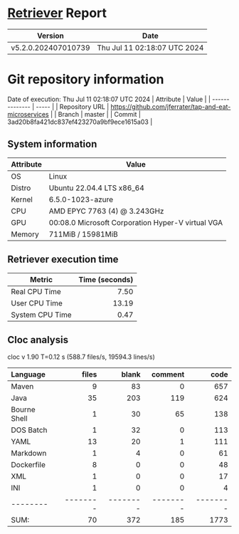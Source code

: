 # [Retriever](https://github.com/PalladioSimulator/Palladio-ReverseEngineering-Retriever) Report
| Version | Date |
| ------- | ---- |
| v5.2.0.202407010739 | Thu Jul 11 02:18:07 UTC 2024 |

# Git repository information
Date of execution: Thu Jul 11 02:18:07 UTC 2024
|    Attribute   | Value |
| -------------- | ----- |
| Repository URL | https://github.com/jferrater/tap-and-eat-microservices |
| Branch         | master |
| Commit         | 3ad20b8fa421dc837ef423270a9bf9ece1615a03 |


## System information
| Attribute | Value |
| --------- | ----- |
| OS | Linux  |
| Distro | Ubuntu 22.04.4 LTS x86_64  |
| Kernel | 6.5.0-1023-azure  |
| CPU | AMD EPYC 7763 (4) @ 3.243GHz  |
| GPU | 00:08.0 Microsoft Corporation Hyper-V virtual VGA  |
| Memory | 711MiB / 15981MiB  |

## Retriever execution time
| Metric | Time (seconds) |
| --- | ---: |
| Real CPU Time | 7.50 |
| User CPU Time | 13.19 |
| System CPU Time | 0.47 |
<!--
Explainations:
- __Real CPU Time__: actual time the command has run (can be less than total time spent in user and system mode for multi-threaded processes)
- __User CPU Time__: time the command has spent running in user mode
- __System CPU Time__: time the command has spent running in system or kernel mode
-->

## Cloc analysis
cloc v 1.90  T=0.12 s (588.7 files/s, 19594.3 lines/s)

Language|files|blank|comment|code
:-------|-------:|-------:|-------:|-------:
Maven|9|83|0|657
Java|35|203|119|624
Bourne Shell|1|30|65|138
DOS Batch|1|32|0|113
YAML|13|20|1|111
Markdown|1|4|0|61
Dockerfile|8|0|0|48
XML|1|0|0|17
INI|1|0|0|4
--------|--------|--------|--------|--------
SUM:|70|372|185|1773
